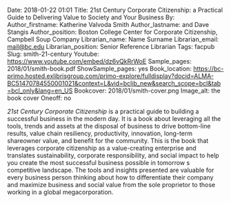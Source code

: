 Date: 2018-01-22 01:01
Title: 21st Century Corporate Citizenship: a Practical Guide to Delivering Value to Society and Your Business
By:
Author_firstname: Katherine Valvoda Smith 
Author_lastname: and Dave Stangis
Author_position: Boston College Center for Corporate Citizenship, Campbell Soup Company
Librarian_name: Name Surname
Librarian_email: mail@bc.edu
Librarian_position: Senior Reference Librarian
Tags: facpub
Slug: smith-21-century 
Youtube: https://www.youtube.com/embed/dz6vQkRrWoE
Sample_pages: 2018/01/smith-book.pdf
ShowSample_pages: yes
Book_location: https://bc-primo.hosted.exlibrisgroup.com/primo-explore/fulldisplay?docid=ALMA-BC51470784550001021&context=L&vid=bclib_new&search_scope=bcl&tab=bcl_only&lang=en_US
Bookcover: 2018/01/smith-cover.png
Image_alt: the book cover
Oneoff: no

<em>21st Century Corporate Citizenship</em> is a practical guide to building a successful business in the modern day. It is a book about leveraging all the tools, trends and assets at the disposal of business to drive bottom-line results, value chain resiliency, productivity, innovation, long-term shareowner value, and benefit for the community. This is the book that leverages corporate citizenship as a value-creating enterprise and translates sustainability, corporate responsibility, and social impact to help you create the most successful business possible in tomorrow s competitive landscape.  The tools and insights presented are valuable for every business person thinking about how to differentiate their company and maximize business and social value from the sole proprietor to those working in a global megacorporation.  
